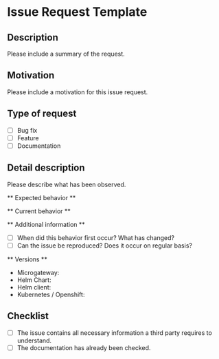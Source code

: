 # Issue Request Template

## Description
Please include a summary of the request.

## Motivation
Please include a motivation for this issue request.

## Type of request
- [ ] Bug fix
- [ ] Feature
- [ ] Documentation

## Detail description
Please describe what has been observed.

** Expected behavior **

** Current behavior **

** Additional information **
- [ ] When did this behavior first occur? What has changed?
- [ ] Can the issue be reproduced? Does it occur on regular basis?

** Versions **
* Microgateway:
* Helm Chart:
* Helm client:
* Kubernetes / Openshift:

## Checklist
- [ ] The issue contains all necessary information a third party requires to understand.
- [ ] The documentation has already been checked.
